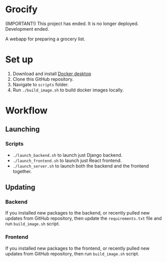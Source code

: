 # Grocify

(IMPORTANT!) This project has ended. It is no longer deployed. Development ended.

A webapp for preparing a grocery list.

# Set up

1. Download and install [Docker desktop](https://www.docker.com/products/docker-desktop/)
2. Clone this GitHub repository.
3. Navigate to `scripts` folder.
4. Run `./build_image.sh` to build docker images locally.

# Workflow

## Launching

### Scripts

- `./launch_backend.sh` to launch just Django backend.
- `./launch_frontend.sh` to launch just React frontend.
- `./launch_server.sh` to launch both the backend and the frontend together.

## Updating

### Backend

If you installed new packages to the backend, or recently pulled new updates from GitHub repository, then update the `requirements.txt` file and run `build_image.sh` script.

### Frontend

If you installed new packages to the frontend, or recently pulled new updates from GitHub repository, then run `build_image.sh` script.
